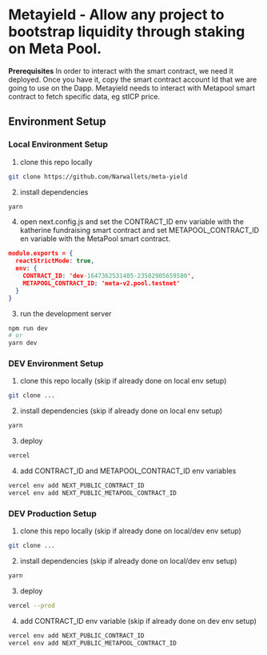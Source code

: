 # Metayield - Allow any project to bootstrap liquidity through staking on Meta Pool.

**Prerequisites**
In order to interact with the smart contract, we need it deployed. Once you have it, copy the smart contract account Id that we are going to use on the Dapp.
Metayield needs to interact with Metapool smart contract to fetch specific data, eg stICP price.

## Environment Setup

### Local Environment Setup
1. clone this repo locally
```bash
git clone https://github.com/Narwallets/meta-yield
```
2. install dependencies
```bash
yarn
```
4. open next.config.js and set the CONTRACT_ID env variable with the katherine fundraising smart contract and set METAPOOL_CONTRACT_ID en variable with the MetaPool smart contract.
```json
module.exports = {
  reactStrictMode: true,
  env: {
    CONTRACT_ID: 'dev-1647362531405-23502905659580',
    METAPOOL_CONTRACT_ID: 'meta-v2.pool.testnet'
  }
}
````
3. run the development server
```bash
npm run dev
# or
yarn dev
```

### DEV Environment Setup
1. clone this repo locally (skip if already done on local env setup)
```bash
git clone ...
```
2. install dependencies (skip if already done on local env setup)
```bash
yarn
```
3. deploy
```bash
vercel
```
4. add CONTRACT_ID and METAPOOL_CONTRACT_ID env variables
```bash
vercel env add NEXT_PUBLIC_CONTRACT_ID 
vercel env add NEXT_PUBLIC_METAPOOL_CONTRACT_ID
```

### DEV Production Setup
1. clone this repo locally (skip if already done on local/dev env setup)
```bash
git clone ... 
```
2. install dependencies (skip if already done on local/dev env setup)
```bash
yarn 
```
3. deploy
```bash
vercel --prod
```
4. add CONTRACT_ID env variable (skip if already done on dev env setup)
```bash
vercel env add NEXT_PUBLIC_CONTRACT_ID
vercel env add NEXT_PUBLIC_METAPOOL_CONTRACT_ID
```
